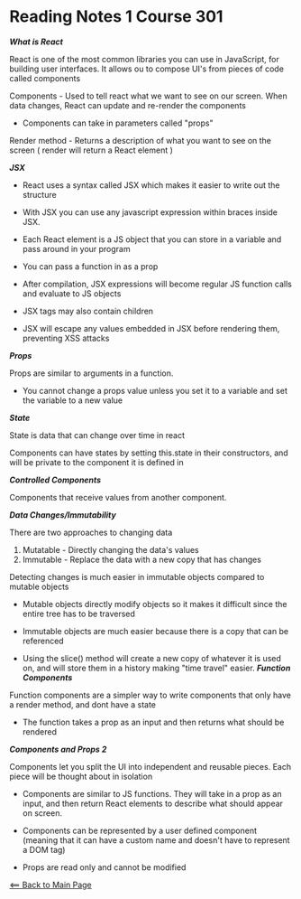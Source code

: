 # Reading Notes 1 Course 301

__*What is React*__

React is one of the most common libraries you can use in JavaScript, for building user interfaces. It allows ou to compose UI's from pieces of code called components

Components - Used to tell react what we want to see on our screen. When data changes, React can update and re-render the components

- Components can take in parameters called "props"

Render method - Returns a description of what you want to see on the screen ( render will return a React element )

__*JSX*__

- React uses a syntax called JSX which makes it easier to write out the structure

- With JSX you can use  any javascript expression within braces inside JSX.

- Each React element is a JS object that you can store in a variable and pass around in your program

- You can pass a function in as a prop

- After compilation, JSX expressions will become regular JS function calls and evaluate to JS objects

- JSX tags may also contain children

- JSX will escape any values embedded in JSX before rendering them, preventing XSS attacks

__*Props*__

Props are similar to arguments in a function.

- You cannot change a props value unless you set it to a variable and set the variable to a new value

__*State*__

State is data that can change over time in react

Components can have states by setting this.state in their constructors, and will be private to the component it is defined in

__*Controlled Components*__

Components that receive values from another component.

__*Data Changes/Immutability*__

There are two approaches to changing data

1. Mutatable - Directly changing the data's values
2. Immutable - Replace the data with a new copy that has changes

Detecting changes is much easier in immutable objects compared to mutable objects

- Mutable objects directly modify objects so it makes it difficult since the entire tree has to be traversed

- Immutable objects are much easier because there is a copy that can be referenced

- Using the slice() method will create a new copy of whatever it is used on, and will store them in a history making "time travel" easier. 
__*Function Components*__

Function components are a simpler way to write components that only have a render method, and dont have a state

- The function takes a prop as an input and then returns what should be rendered

__*Components and Props 2*__

Components let you split the UI into independent and reusable pieces. Each piece will be thought about in isolation

- Components are similar to JS functions. They will take in a prop as an input, and then return React elements to describe what should appear on screen.

- Components can be represented by a user defined component (meaning that it can have a custom name and doesn't have to represent a DOM tag)

- Props are read only and cannot be modified

[<== Back to Main Page](README.md)
